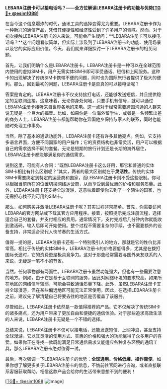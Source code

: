 **LEBARA注册卡可以接电话吗？——全方位解读LEBARA注册卡的功能与优势[[TG💪+ @esim1088](https://t.me/s/esim1088)]**

在当今这个信息爆炸的时代，通讯工具的选择变得尤为重要。LEBARA注册卡作为一种新兴的通信产品，凭借其便捷性和经济性受到了许多用户的青睐。然而，对于初次接触LEBARA注册卡的人来说，可能会产生疑问：**LEBARA注册卡可以接电话吗？**这个问题看似简单，但实际上涉及到了LEBARA注册卡的功能、使用场景以及它的实际应用价值。今天，我们就来详细探讨一下LEBARA注册卡的相关问题。

首先，让我们明确什么是LEBARA注册卡。LEBARA注册卡是一种可以在全球范围内使用的虚拟SIM卡，用户无需实体SIM卡即可享受通话、短信和上网服务。这种卡的出现解决了传统SIM卡携带不便的问题，同时也为国际旅行者提供了极大的便利。那么，回到最初的问题，LEBARA注册卡是否真的可以接电话呢？

答案是肯定的。LEBARA注册卡不仅支持接打电话，还能够发送短信，并且提供稳定的互联网连接。这意味着，无论你身处何地，只要手机有信号，就可以通过LEBARA注册卡接听来自世界各地的来电。这一点对于经常需要跨国沟通的人群来说无疑是一个巨大的福音。比如，如果你是一位海外留学生，或者是一名频繁出差的商务人士，LEBARA注册卡都能帮助你在异国他乡保持与家人的联系，同时也能随时处理工作事务。

当然，除了基本的通话功能外，LEBARA注册卡还有许多其他亮点。例如，它支持多语言界面，方便不同国家的用户操作；它的资费结构也非常灵活，用户可以根据自己的需求选择不同的套餐。无论是短期的旅行计划还是长期的海外居住，LEBARA注册卡都能够满足你的通信需求。

说到这里，可能有人会问：“既然LEBARA注册卡这么好用，那它和普通的实体SIM卡相比有什么区别呢？”其实，两者的最大区别就在于**灵活性**。传统的实体SIM卡需要绑定到特定的运营商和国家，而LEBARA注册卡则不受这些限制。你可以根据当前所在的位置切换网络运营商，从而享受到最优惠的价格和服务质量。此外，LEBARA注册卡还支持全球漫游，这意味着即使你去到了一个陌生的国家，也无需担心找不到可用的SIM卡。

那么，如何购买并激活LEBARA注册卡呢？其实过程非常简单。首先，你需要访问LEBARA的官方网站或下载其官方应用程序。接着，按照提示完成注册流程，选择适合自己的套餐，并支付相应的费用。通常情况下，支付完成后几分钟内你就能收到激活码，输入后即可开始使用。整个过程不需要复杂的手续，也不需要额外的设备支持，非常适合现代人快节奏的生活方式。

值得一提的是，LEBARA注册卡还有一个特别吸引人的地方，那就是它的性价比非常高。相比于传统的实体SIM卡，LEBARA注册卡的价格要低得多，尤其是在拨打国际长途时，它的资费更是极具竞争力。这对于那些经常需要与国外亲友联系的人来说，无疑是一笔不小的节省。

当然，任何事物都有两面性。LEBARA注册卡虽然功能强大，但也有一些需要注意的地方。例如，由于它是基于互联网的服务，因此对网络环境的要求较高。如果所在地区的网络信号较弱，可能会导致通话质量下降。此外，虽然LEBARA注册卡支持全球漫游，但在某些偏远地区可能无法正常使用。因此，在选择LEBARA注册卡之前，建议先了解清楚自己将要去往的地区是否覆盖了该服务。

尽管如此，LEBARA注册卡依然是一款值得推荐的产品。它不仅解决了传统SIM卡的诸多痛点，还为用户带来了更加自由和便捷的通信体验。对于那些追求高效生活的人来说，LEBARA注册卡无疑是一个不错的选择。

总结来说，LEBARA注册卡不仅可以接电话，还能发送短信、上网冲浪，甚至支持全球漫游。它以其灵活的使用方式、实惠的价格和强大的功能赢得了众多用户的喜爱。如果你正在寻找一款既能满足日常通信需求又能适应各种复杂环境的通讯工具，那么LEBARA注册卡绝对值得一试。

最后，再次强调一下LEBARA注册卡的优势：**全球通用、价格低廉、操作简便**。如果你想了解更多关于LEBARA注册卡的信息，不妨前往官网进行咨询，或者直接联系客服获取帮助。相信这款产品会给你的生活带来意想不到的便利！

[[TG💪+ @esim1088](https://t.me/s/esim1088) ![Image](https://i.postimg.cc/4NQfJmqS/Snipaste-2025-05-13-00-14-12.png)]